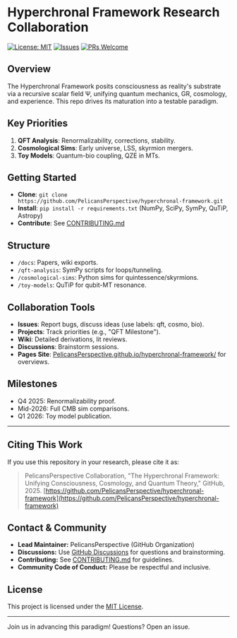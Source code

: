 # Hyperchronal Framework Research Collaboration

[![License: MIT](https://img.shields.io/badge/License-MIT-yellow.svg)](https://opensource.org/licenses/MIT)
[![Issues](https://img.shields.io/github/issues/PelicansPerspective/hyperchronal-framework)](https://github.com/PelicansPerspective/hyperchronal-framework/issues)
[![PRs Welcome](https://img.shields.io/badge/PRs-welcome-brightgreen.svg)](https://github.com/PelicansPerspective/hyperchronal-framework/pulls)

## Overview

The Hyperchronal Framework posits consciousness as reality's substrate via a recursive scalar field Ψ, unifying quantum mechanics, GR, cosmology, and experience. This repo drives its maturation into a testable paradigm.

## Key Priorities

1. **QFT Analysis**: Renormalizability, corrections, stability.
2. **Cosmological Sims**: Early universe, LSS, skyrmion mergers.
3. **Toy Models**: Quantum-bio coupling, QZE in MTs.

## Getting Started

- **Clone**: `git clone https://github.com/PelicansPerspective/hyperchronal-framework.git`
- **Install**: `pip install -r requirements.txt` (NumPy, SciPy, SymPy, QuTiP, Astropy)
- **Contribute**: See [CONTRIBUTING.md](CONTRIBUTING.md)

## Structure

- `/docs`: Papers, wiki exports.
- `/qft-analysis`: SymPy scripts for loops/tunneling.
- `/cosmological-sims`: Python sims for quintessence/skyrmions.
- `/toy-models`: QuTiP for qubit-MT resonance.

## Collaboration Tools

- **Issues**: Report bugs, discuss ideas (use labels: qft, cosmo, bio).
- **Projects**: Track priorities (e.g., "QFT Milestone").
- **Wiki**: Detailed derivations, lit reviews.
- **Discussions**: Brainstorm sessions.
- **Pages Site**: [PelicansPerspective.github.io/hyperchronal-framework/](https://PelicansPerspective.github.io/hyperchronal-framework/) for overviews.

## Milestones

- Q4 2025: Renormalizability proof.
- Mid-2026: Full CMB sim comparisons.
- Q1 2026: Toy model publication.

---

## Citing This Work

If you use this repository in your research, please cite it as:

> PelicansPerspective Collaboration, "The Hyperchronal Framework: Unifying Consciousness, Cosmology, and Quantum Theory," GitHub, 2025. [https://github.com/PelicansPerspective/hyperchronal-framework](https://github.com/PelicansPerspective/hyperchronal-framework)

## Contact & Community

- **Lead Maintainer:** PelicansPerspective (GitHub Organization)
- **Discussions:** Use [GitHub Discussions](https://github.com/PelicansPerspective/hyperchronal-framework/discussions) for questions and brainstorming.
- **Contributing:** See [CONTRIBUTING.md](CONTRIBUTING.md) for guidelines.
- **Community Code of Conduct:** Please be respectful and inclusive.

## License

This project is licensed under the [MIT License](LICENSE).

---

Join us in advancing this paradigm! Questions? Open an issue.
